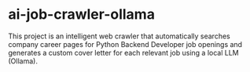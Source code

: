 # ai-job-crawler-ollama
This project is an intelligent web crawler that automatically searches company career pages for Python Backend Developer job openings and generates a custom cover letter for each relevant job using a local LLM (Ollama).
